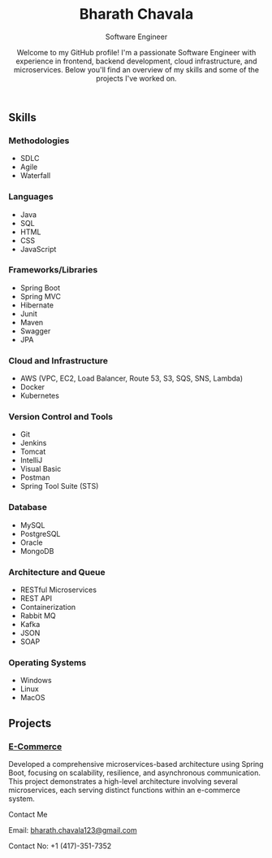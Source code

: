 
<body>
    <header>
        <h1>Bharath Chavala</h1>
        <p>Software Engineer</p>
        <p>Welcome to my GitHub profile! I'm a passionate Software Engineer with experience in frontend, backend development, cloud
        infrastructure, and microservices. Below you'll find an overview of my skills and some of the projects I've
        worked on.</p>
    </header>
    <section>
        <h2>Skills</h2>
        <h3>Methodologies</h3>
        <ul>
            <li>SDLC</li>
            <li>Agile</li>
            <li>Waterfall</li>
        </ul>
        <h3>Languages</h3>
        <ul>
            <li>Java</li>
            <li>SQL</li>
            <li>HTML</li>
            <li>CSS</li>
            <li>JavaScript</li>
        </ul>
        <h3>Frameworks/Libraries</h3>
        <ul>
            <li>Spring Boot</li>
            <li>Spring MVC</li>
            <li>Hibernate</li>
            <li>Junit</li>
            <li>Maven</li>
            <li>Swagger</li>
            <li>JPA</li>
        </ul>
        <h3>Cloud and Infrastructure</h3>
        <ul>
            <li>AWS (VPC, EC2, Load Balancer, Route 53, S3, SQS, SNS, Lambda)</li>
            <li>Docker</li>
            <li>Kubernetes</li>
        </ul>
        <h3>Version Control and Tools</h3>
        <ul>
            <li>Git</li>
            <li>Jenkins</li>
            <li>Tomcat</li>
            <li>IntelliJ</li>
            <li>Visual Basic</li>
            <li>Postman</li>
            <li>Spring Tool Suite (STS)</li>
        </ul>
        <h3>Database</h3>
        <ul>
            <li>MySQL</li>
            <li>PostgreSQL</li>
            <li>Oracle</li>
            <li>MongoDB</li>
        </ul>
        <h3>Architecture and Queue</h3>
        <ul>
            <li>RESTful Microservices</li>
            <li>REST API</li>
            <li>Containerization</li>
            <li>Rabbit MQ</li>
            <li>Kafka</li>
            <li>JSON</li>
            <li>SOAP</li>
        </ul>
        <h3>Operating Systems</h3>
        <ul>
            <li>Windows</li>
            <li>Linux</li>
            <li>MacOS</li>
        </ul>
    </section>
    <section>
        <h2>Projects</h2>
        <h3><a href="https://github.com/Bharath8500/E-Commerce-Project.git" target="_blank">E-Commerce</a></h3>
        <p>Developed a comprehensive microservices-based architecture using Spring Boot, focusing on scalability, resilience, and asynchronous communication. This project demonstrates a high-level architecture involving several microservices, each serving distinct functions within an e-commerce system.</p>
    </section>
    <footer>
        <p>Contact Me</p>
        <p>Email: <a href="mailto:bharath.chavala123@gmail.com">bharath.chavala123@gmail.com</a></p>
        <p>Contact No: <a>+1 (417)-351-7352</a></p>
    </footer>
</body>
